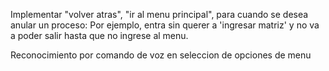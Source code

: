 Implementar "volver atras", "ir al menu principal", para cuando se desea anular un proceso:
  Por ejemplo, entra sin querer a 'ingresar matriz' y no va a poder salir hasta que no ingrese al menu.

Reconocimiento por comando de voz en seleccion de opciones de menu